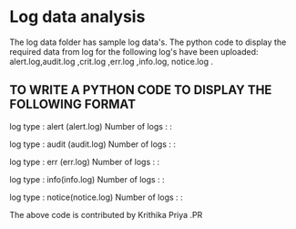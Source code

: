 # Log data analysis

The log data folder has sample log data's.
The python code to display the required data from log for the following log's have been uploaded:
alert.log,audit.log ,crit.log ,err.log  ,info.log, notice.log .

## TO WRITE A PYTHON CODE TO DISPLAY THE FOLLOWING FORMAT

log type : alert (alert.log)
Number of logs : <need to display number of logs>
<log number> : <date and time> <log description> 
<display frequent similar logs>

log type : audit (audit.log)
Number of logs : <need to display number of logs>
<log number> : <date and time> <log description>
<display frequently logged in user>

log type : err (err.log)
Number of logs : <need to display number of logs>
<log number> : <date and time> <log description>
<display frequent similar logs>

log type : info(info.log)
Number of logs : <need to display number of logs>
<log number> : <date and time> <log description>
<display frequent similar logs>

log type : notice(notice.log)
Number of logs : <need to display number of logs>
<log number> : <date and time> <log description>
<display frequent similar logs>

The above code is contributed by Krithika Priya .PR
